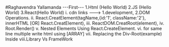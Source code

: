#Raghavendra Yallamanda
---First---
1.Html (Hello World)
2.JS (Hello World)
3.React(Hello World)
    i. cdn links ---> 1.development, 2.DOM Operations.
    ii.  React.CreatElement(tagName,{id:'1', className:'2'}, innerHTML [OR] React.CreatElement),
    iii. ReactDOM.CreatRoot(element),
    iv.  Root.Render()
    v.   Nested Elements Using React.CreateElement.
    vi.  for same line multiple write html using [ARRAY]
    vii. Replacing the Div-Root(example) Inside
    viii.Library Vs FrameWork